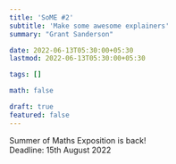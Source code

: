 ```yaml
---
title: 'SoME #2'
subtitle: 'Make some awesome explainers'
summary: "Grant Sanderson"

date: 2022-06-13T05:30:00+05:30
lastmod: 2022-06-13T05:30:00+05:30

tags: []

math: false

draft: true
featured: false
---
```


Summer of Maths Exposition is back!  
Deadline: 15th August 2022